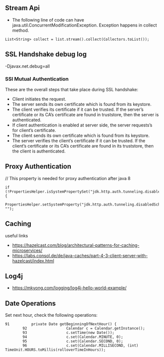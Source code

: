 ## Stream Api
* The following line of code can have java.util.ConcurrentModificationException. Exception happens in collect method. 
```
List<String> collect = list.stream().collect(Collectors.toList());
```


## SSL Handshake debug log
-Djavax.net.debug=all


### SSl Mutual Authentication
These are the overall steps that take place during SSL handshake:

* Client initiates the request.
* The server sends its own certificate which is found from its keystore.
* The client verifies its certificate if it can be trusted. If the server’s certificate or its CA’s certificate are found in truststore, then the server is authenticated.
* If client authentication is enabled at server side, the server requests’s for client’s certificate.
* The client sends its own certificate which is found from its keystore.
* The server verifies the client’s certificate if it can be trusted. If the client’s certificate or its CA’s certificate are found in its truststore, then the client is authenticated.


## Proxy Authentication

// This property is needed for proxy authentication after java 8
```
if (!PropertiesHelper.isSystemPropertySet("jdk.http.auth.tunneling.disabledSchemes")) {
		PropertiesHelper.setSystemProperty("jdk.http.auth.tunneling.disabledSchemes", "");
```


## Caching
useful links
* https://hazelcast.com/blog/architectural-patterns-for-caching-microservices/
* https://labs.consol.de/de/java-caches/part-4-3-client-server-with-hazelcast/index.html

## Log4j
* https://mkyong.com/logging/log4j-hello-world-example/

## Date Operations
Set next hour, check the following operations: 

```
91	        private Date getBeginningOfNextHour() {
 	 	92	                Calendar c = Calendar.getInstance();
 	 	93	                c.setTime(new Date());
 	 	94	                c.set(Calendar.MINUTE, 0);
 	 	95	                c.set(Calendar.SECOND, 0);
 	 	96	                c.set(Calendar.MILLISECOND, (int) TimeUnit.HOURS.toMillis(rolloverTimeInHours));

```
